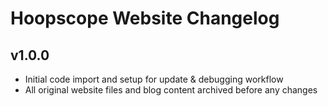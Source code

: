 # Hoopscope Website Changelog

## v1.0.0
- Initial code import and setup for update & debugging workflow
- All original website files and blog content archived before any changes
